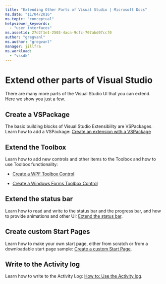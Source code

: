 ```yaml
---
title: "Extending Other Parts of Visual Studio | Microsoft Docs"
ms.date: "11/04/2016"
ms.topic: "conceptual"
helpviewer_keywords:
  - "user interfaces"
ms.assetid: 27d2f1e1-2503-4aca-9cfc-707abd07ccf0
author: "gregvanl"
ms.author: "gregvanl"
manager: jillfra
ms.workload:
  - "vssdk"
---
```

# Extend other parts of Visual Studio
There are many more parts of the Visual Studio UI that you can extend. Here we show you just a few.

## Create a VSPackage
 The basic building blocks of Visual Studio Extensibility are VSPackages.  Learn how to add a VSPackage: [Create an extension with a VSPackage](../extensibility/creating-an-extension-with-a-vspackage.md)

## Extend the Toolbox
 Learn how to add new controls and other items to the Toolbox and how to use Toolbox functionality:

-   [Create a WPF Toolbox Control](../extensibility/creating-a-wpf-toolbox-control.md)

-   [Create a Windows Forms Toolbox Control](../extensibility/creating-a-windows-forms-toolbox-control.md)

## Extend the status bar
 Learn how to read and write to the status bar and the progress bar, and how to provide animations and other UI: [Extend the status bar](../extensibility/extending-the-status-bar.md).

## Create custom Start Pages
 Learn how to make your own start page, either from scratch or from a downloadable start page sample: [Create a custom Start Page](../extensibility/creating-a-custom-start-page.md).

## Write to the Activity log
 Learn how to write to the Activity Log: [How to: Use the Activity log](../extensibility/how-to-use-the-activity-log.md).
